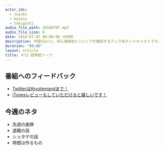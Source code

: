 ```yaml
---
actor_ids:
  - suzuki
  - myazzy
  - takiguchi
audio_file_path: 20180707.mp3
audio_file_size: 0
date: 2018-07-07 00:00:00 +0900
description: 中堅SIerと、初心者WEBエンジニアが雑談するテック系ポッドキャストです。
duration: "00:00"
layout: article
title: ＃72 超時短トーク
---
```

## 番組へのフィードバック
* [Twitterは#systemandまで！](https://twitter.com/search?q=%23systemand)
* [iTunesレビューもしていただけると嬉しいです！](https://itunes.apple.com/jp/podcast/systemand-online/id1205168408?mt=2)

## 今週のネタ
* 先週の謝罪
* 退職の話
* シュタゲの話
* 時間は作るもの

